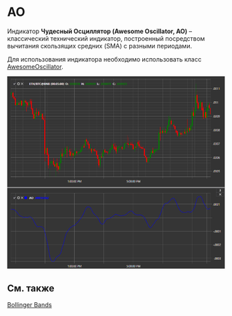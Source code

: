 # AO

Индикатор **Чудесный Осциллятор (Awesome Oscillator, AO)** – классический технический индикатор, построенный посредством вычитания скользящих средних (SMA) с разными периодами. 

Для использования индикатора необходимо использовать класс [AwesomeOscillator](../api/StockSharp.Algo.Indicators.AwesomeOscillator.html). 

![IndicatorAwesomeOscillator](../images/IndicatorAwesomeOscillator.png)

## См. также

[Bollinger Bands](IndicatorBollingerBands.md)
